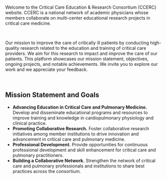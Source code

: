 Welcome to the Critical Care Education & Research Consortium (CCERC) website. CCERC is a national network of 
academic physicians whose members collaborate on multi-center educational research projects in critical care medicine. 

<br>

Our mission to improve the care of critically ill patients by conducting high-quality research related 
to the education and training of critical care providers. We aim for this research to impact and improve the care of our patients. This platform showcases our mission statement, objectives, ongoing projects, and notable achievements. We invite you to explore our work and we appreciate your feedback.

<br>

## Mission Statement and Goals
- **Advancing Education in Critical Care and Pulmonary Medicine.** Develop and disseminate educational programs and resources to improve training and knowledge in cardiopulmonary physiology and clinical practice.
- **Promoting Collaborative Research.** Foster collaborative research initiatives among member institutions to drive innovation and advancement in critical care and pulmonary medicine.
- **Professional Development.** Provide opportunities for continuous professional development and skill enhancement for critical care and pulmonary practitioners.
- **Building a Collaborative Network.** Strengthen the network of critical care and pulmonary professionals and institutions to share best practices across the consortium.